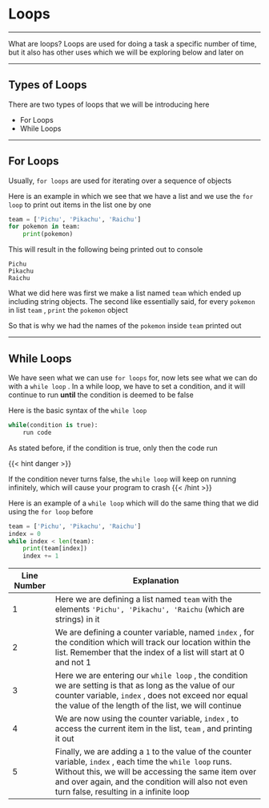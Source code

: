 # Loops

---

What are loops? Loops are used for doing a task a specific number of time, but it also has other uses which we will be exploring below and later on

---

## Types of Loops

There are two types of loops that we will be introducing here

* For Loops
* While Loops

---

## For Loops

Usually, `for loops` are used for iterating over a sequence of objects

Here is an example in which we see that we have a list and we use the `for loop` to print out items in the list one by one

``` python
team = ['Pichu', 'Pikachu', 'Raichu']
for pokemon in team:
    print(pokemon)
```

This will result in the following being printed out to console

``` 
Pichu
Pikachu
Raichu
```

What we did here was first we make a list named `team` which ended up including string objects. The second like essentially said, for every `pokemon` in list `team` , `print` the `pokemon` object

So that is why we had the names of the `pokemon` inside `team` printed out

---

## While Loops

We have seen what we can use `for loops` for, now lets see what we can do with a `while loop` . In a while loop, we have to set a condition, and it will continue to run **until** the condition is deemed to be false

Here is the basic syntax of the `while loop`

``` python
while(condition is true):
    run code
```

As stated before, if the condition is true, only then the code run

{{< hint danger >}}

If the condition never turns false, the `while loop` will keep on running infinitely, which will cause your program to crash
{{< /hint >}}

Here is an example of a `while loop` which will do the same thing that we did using the `for loop` before

``` python
team = ['Pichu', 'Pikachu', 'Raichu']
index = 0
while index < len(team):
    print(team[index])
    index += 1
```

|Line Number|Explanation|
|---|---|
|1|Here we are defining a list named `team` with the elements `'Pichu', 'Pikachu', 'Raichu` (which are strings) in it|
|2|We are defining a counter variable, named `index` , for the condition which will track our location within the list. Remember that the index of a list will start at 0 and not 1|
|3|Here we are entering our `while loop` , the condition we are setting is that as long as the value of our counter variable, `index` , does not exceed nor equal the value of the length of the list, we will continue|
|4|We are now using the counter variable, `index` , to access the current item in the list, `team` , and printing it out|
|5|Finally, we are adding a `1` to the value of the counter variable, `index` , each time the `while loop` runs. Without this, we will be accessing the same item over and over again, and the condition will also not even turn false, resulting in a infinite loop|
